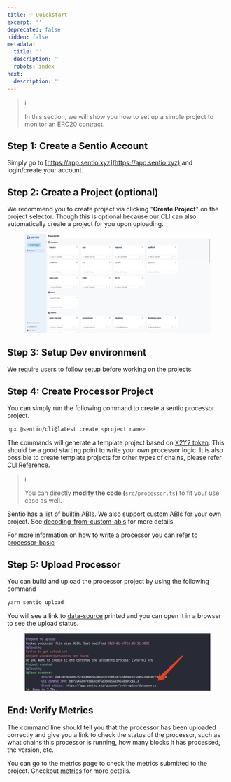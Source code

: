 ```yaml
---
title: 💡 Quickstart
excerpt: ''
deprecated: false
hidden: false
metadata:
  title: ''
  description: ''
  robots: index
next:
  description: ''
---
```

> ℹ️
> 
> In this section, we will show you how to set up a simple project to monitor an ERC20 contract.

## Step 1: Create a Sentio Account

Simply go to [https://app.sentio.xyz](https://app.sentio.xyz) and login/create your account.&#x20;

## Step 2: Create a Project (optional)

We recommend you to create project via clicking "**Create Project**" on the project selector. 
Though this is optional because our CLI can also automatically create a project for you upon uploading.

<figure><img src="https://raw.githubusercontent.com/sentioxyz/docs/main/.gitbook/assets/createProject.gif" alt=""><figcaption></figcaption></figure>

## Step 3: Setup Dev environment

We require users to follow [setup](setup "mention") before working on the projects.

## Step 4: Create Processor Project

You can simply run the following command to create a sentio processor project.

```bash
npx @sentio/cli@latest create <project name>
```

The commands will generate a template project based on [X2Y2 token](https://github.com/X2Y2-io/x2y2-sdk). This should be a good starting point to write your own processor logic.  It is also possible to create template projects for other types of chains, please refer [CLI Reference](cli-reference#sentio-create).&#x20;

> ℹ️
> 
> You can directly **modify the code (**`src/processor.ts`**)** to fit your use case as well.

Sentio has a list of builtin ABIs. We also support custom ABIs for your own project. See [decoding-from-custom-abis](decoding-from-custom-abis "mention") for more details.&#x20;

For more information on how to write a processor you can refer to [processor-basic](processor-basic "mention")

## Step 5: Upload Processor

You can build and upload the processor project by using the following command

```bash
yarn sentio upload
```

You will see a link to [data-source](data-source "mention") printed and you can open it in a browser to see the upload status.

<figure><img src="https://raw.githubusercontent.com/sentioxyz/docs/main/.gitbook/assets/image (4) (3) (1).png" alt=""><figcaption></figcaption></figure>

## End: Verify Metrics

The command line should tell you that the processor has been uploaded correctly and give you a link to check the status of the processor, such as what chains this processor is running, how many blocks it has processed, the version, etc.

You can go to the metrics page to check the metrics submitted to the project. Checkout  [metrics](metrics "mention") for more details.